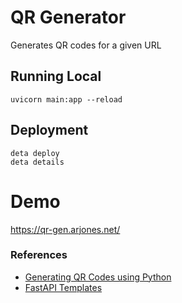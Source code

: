 # QR Generator
Generates QR codes for a given URL

## Running Local
```shell
uvicorn main:app --reload
```

## Deployment
```shell
deta deploy
deta details
```

# Demo
https://qr-gen.arjones.net/

### References
- [Generating QR Codes using Python](https://dev.to/supanthapaul/generating-qr-codes-using-python-487e)
- [FastAPI Templates](https://fastapi.tiangolo.com/advanced/templates/)